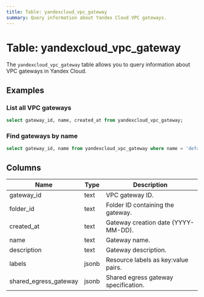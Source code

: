 ```yaml
---
title: Table: yandexcloud_vpc_gateway
summary: Query information about Yandex Cloud VPC gateways.
---
```


# Table: yandexcloud_vpc_gateway

The `yandexcloud_vpc_gateway` table allows you to query information about VPC gateways in Yandex Cloud.

## Examples

### List all VPC gateways
```sql
select gateway_id, name, created_at from yandexcloud_vpc_gateway;
```

### Find gateways by name
```sql
select gateway_id, name from yandexcloud_vpc_gateway where name = 'default';
```

## Columns
| Name                  | Type   | Description                                 |
|-----------------------|--------|---------------------------------------------|
| gateway_id            | text   | VPC gateway ID.                             |
| folder_id             | text   | Folder ID containing the gateway.           |
| created_at            | text   | Gateway creation date (YYYY-MM-DD).         |
| name                  | text   | Gateway name.                               |
| description           | text   | Gateway description.                        |
| labels                | jsonb  | Resource labels as key:value pairs.         |
| shared_egress_gateway | jsonb  | Shared egress gateway specification.        | 